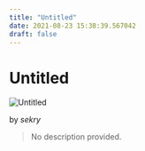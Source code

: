```yaml
---
title: "Untitled"
date: 2021-08-23 15:38:39.567042
draft: false
---
```


# Untitled

![Untitled](../images/173aafe2-0452-11ec-8377-1e00f30e0089.png)

by *sekry*



> No description provided.